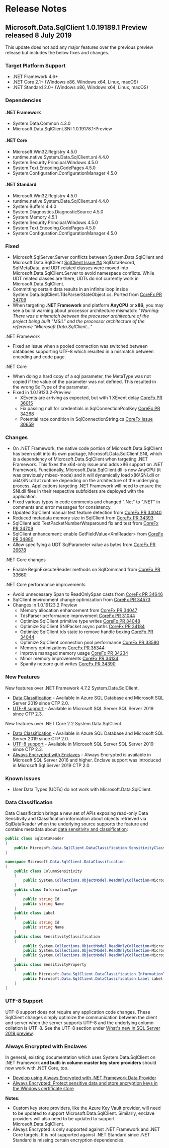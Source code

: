 # Release Notes

## Microsoft.Data.SqlClient 1.0.19189.1 Preview released 8 July 2019

This update does not add any major features over the previous preview release but includes the below fixes and changes.

### Target Platform Support

* .NET Framework 4.6+
* .NET Core 2.1+ (Windows x86, Windows x64, Linux, macOS)
* .NET Standard 2.0+ (Windows x86, Windows x64, Linux, macOS)

### Dependencies

#### .NET Framework

* System.Data.Common 4.3.0
* Microsoft.Data.SqlClient.SNI 1.0.19178.1-Preview

#### .NET Core

* Microsoft.Win32.Registry 4.5.0
* runtime.native.System.Data.SqlClient.sni 4.4.0
* System.Security.Principal.Windows 4.5.0
* System.Text.Encoding.CodePages 4.5.0
* System.Configuration.ConfigurationManager 4.5.0

#### .NET Standard

* Microsoft.Win32.Registry 4.5.0
* runtime.native.System.Data.SqlClient.sni 4.4.0
* System.Buffers 4.4.0
* System.Diagnostics.DiagnosticSource 4.5.0
* System.Memory 4.5.1
* System.Security.Principal.Windows 4.5.0
* System.Text.Encoding.CodePages 4.5.0
* System.Configuration.ConfigurationManager 4.5.0

### Fixed

* Microsoft.SqlServer.Server conflicts between System.Data.SqlClient and Microsoft.Data.SqlClient [SqlClient Issue #4](https://github.com/dotnet/SqlClient/issues/4)
  SqlDataRecord, SqlMetaData, and UDT related classes were moved into Microsoft.Data.SqlClient.Server to avoid namespace conflicts. While UDT related classes are there, UDTs do not currently work in Microsoft.Data.SqlClient.
* Committing certain data results in an infinite loop inside System.Data.SqlClient.TdsParserStateObject.cs. Ported from [CoreFx PR 34709](https://github.com/dotnet/corefx/pull/34709)
* When targeting **.NET Framework** and platform **AnyCPU** or **x86**, you may see a build warning about processor architecture mismatch: *"Warning: There was a mismatch between the processor architecture of the project being built "MSIL" and the processor architecture of the reference "Microsoft.Data.SqlClient...*"

.NET Framework

* Fixed an issue when a pooled connection was switched between databases supporting UTF-8 which resulted in a mismatch between encoding and code page.

.NET Core

* When doing a hard copy of a sql parameter, the MetaType was not copied if the value of the parameter was not defined. This resulted in the wrong SqlType of the parameter.
* Fixed in 1.0.19123.2-Preview
  * XEvents are arriving as expected, but with 1 XEvent delay [CoreFx PR 36015](https://github.com/dotnet/corefx/pull/36015)
  * Fix passing null for credentials in SqlConnectionPoolKey [CoreFx PR 34268](https://github.com/dotnet/corefx/pull/34268)
  * Potential race condition in SqlConnectionString.cs [CoreFx Issue 30659](https://github.com/dotnet/corefx/issues/30650)

### Changes

* On .NET Framework, the native code portion of Microsoft.Data.SqlClient has been split into its own package, Microsoft.Data.SqlClient.SNI, which is a dependency of Microsoft.Data.SqlClient when targeting .NET Framework. This fixes the x64-only issue and adds x86 support on .NET Framework. Functionally, Microsoft.Data.SqlClient.dll is now AnyCPU (it was previously mixed-mode) and it will dynamically load x86\SNI.dll or x64\SNI.dll at runtime depending on the architecture of the underlying process. Applications targeting .NET Framework will need to ensure the SNI.dll files in their respective subfolders are deployed with the application.
* Fixed various typos in code comments and changed ".Net" to ".NET" in comments and error messages for consistency.
* Updated SqlClient manual test feature detection from [CoreFx PR 34040](https://github.com/dotnet/corefx/pull/34040)
* Reduced metadata memory size in SqlClient from [CoreFx PR 34393](https://github.com/dotnet/corefx/pull/34393)
* SqlClient add TestPacketNumberWraparound fix and test from [CoreFx PR 34709](https://github.com/dotnet/corefx/pull/34709)
* SqlClient enhancement: enable GetFieldValue\<XmlReader\> from [CoreFx PR 34880](https://github.com/dotnet/corefx/pull/34880)
* Allow specifying a UDT SqlParameter value as bytes from [CoreFx PR 36678](https://github.com/dotnet/corefx/pull/36678)

.NET Core changes

* Enable BeginExecuteReader methods on SqlCommand from [CoreFx PR 33660](https://github.com/dotnet/corefx/pull/33660)

.NET Core performance improvements

* Avoid unnecessary Span to ReadOnlySpan casts from [CoreFx PR 34646](https://github.com/dotnet/corefx/pull/34646)
* SqlClient environment change optimization from [CoreFx PR 34573](https://github.com/dotnet/corefx/pull/34573)
* Changes in 1.0.19123.2 Preview
  * Memory allocation enhancement from [CoreFx PR 34047](https://github.com/dotnet/corefx/pull/34047)
  * TdsParser performance improvement [CoreFx PR 31044](https://github.com/dotnet/corefx/pull/31044)
  * Optimize SqlClient primitive type writes [CoreFx PR 34048](https://github.com/dotnet/corefx/pull/34048)
  * Optimize SqlClient SNIPacket async paths [CoreFx PR 34184](https://github.com/dotnet/corefx/pull/34184)
  * Optimize SqlClient tds state to remove handle boxing [CoreFx PR 34044](https://github.com/dotnet/corefx/pull/34044)
  * Optimize SqlClient connection pool performance [CoreFx PR 33580](https://github.com/dotnet/corefx/pull/33580)
  * Memory optimizations [CoreFx PR 35344](https://github.com/dotnet/corefx/pull/35344)
  * Improve managed memory usage [CoreFx PR 34234](https://github.com/dotnet/corefx/pull/34234)
  * Minor memory improvements [CoreFx PR 34134](https://github.com/dotnet/corefx/pull/34134)
  * Spanify netcore guid writes [CoreFx PR 34390](https://github.com/dotnet/corefx/pull/34390)

### New Features

New features over .NET Framework 4.7.2 System.Data.SqlClient.

* [Data Classification](#data-classification) - Available in Azure SQL Database and Microsoft SQL Server 2019 since CTP 2.0.
* [UTF-8 support](#utf-8-support) - Available in Microsoft SQL Server SQL Server 2019 since CTP 2.3.

New features over .NET Core 2.2 System.Data.SqlClient.

* [Data Classification](#data-classification) - Available in Azure SQL Database and Microsoft SQL Server 2019 since CTP 2.0.
* [UTF-8 support](#utf-8-support) - Available in Microsoft SQL Server SQL Server 2019 since CTP 2.3.
* [Always Encrypted with Enclaves](#always-encrypted-with-enclaves) - Always Encrypted is available in Microsoft SQL Server 2016 and higher. Enclave support was introduced in Microsoft Sql Server 2019 CTP 2.0.

### Known Issues

* User Data Types (UDTs) do not work with Microsoft.Data.SqlClient.

### Data Classification

Data Classification brings a new set of APIs exposing read-only Data Sensitivity and Classification information about objects retrieved via SqlDataReader when the underlying source supports the feature and contains metadata about [data sensitivity and classification](https://docs.microsoft.com/sql/relational-databases/security/sql-data-discovery-and-classification?view=sql-server-2017):

```C#
public class SqlDataReader
{
    public Microsoft.Data.SqlClient.DataClassification.SensitivityClassification SensitivityClassification
}

namespace Microsoft.Data.SqlClient.DataClassification
{
    public class ColumnSensitivity
    {
        public System.Collections.ObjectModel.ReadOnlyCollection<Microsoft.Data.SqlClient.DataClassification.SensitivityProperty> SensitivityProperties
    }
    public class InformationType
    {
        public string Id
        public string Name
    }
    public class Label
    {
        public string Id
        public string Name
    }
    public class SensitivityClassification
    {
        public System.Collections.ObjectModel.ReadOnlyCollection<Microsoft.Data.SqlClient.DataClassification.ColumnSensitivity> ColumnSensitivities
        public System.Collections.ObjectModel.ReadOnlyCollection<Microsoft.Data.SqlClient.DataClassification.InformationType> InformationTypes
        public System.Collections.ObjectModel.ReadOnlyCollection<Microsoft.Data.SqlClient.DataClassification.Label> Labels
    }
    public class SensitivityProperty
    {
        public Microsoft.Data.SqlClient.DataClassification.InformationType InformationType
        public Microsoft.Data.SqlClient.DataClassification.Label Label
    }
}
```

### UTF-8 Support

UTF-8 support does not require any application code changes. These SqlClient changes simply optimize the communication between the client and server when the server supports UTF-8 and the underlying column collation is UTF-8. See the UTF-8 section under [What's new in SQL Server 2019 preview](https://docs.microsoft.com/sql/sql-server/what-s-new-in-sql-server-ver15?view=sqlallproducts-allversions#utf-8-support-ctp-23).

### Always Encrypted with Enclaves

In general, existing documentation which uses System.Data.SqlClient on .NET Framework **and built-in column master key store providers** should now work with .NET Core, too.

* [Develop using Always Encrypted with .NET Framework Data Provider](https://docs.microsoft.com/sql/relational-databases/security/encryption/develop-using-always-encrypted-with-net-framework-data-provider?view=sql-server-2017)
* [Always Encrypted: Protect sensitive data and store encryption keys in the Windows certificate store](https://docs.microsoft.com/azure/sql-database/sql-database-always-encrypted)

**Notes:**

* Custom key store providers, like the Azure Key Vault provider, will need to be updated to support Microsoft.Data.SqlClient. Similarly, enclave providers will also need to be updated to support Microsoft.Data.SqlClient.
* Always Encrypted is only supported against .NET Framework and .NET Core targets. It is not supported against .NET Standard since .NET Standard is missing certain encryption dependencies.
